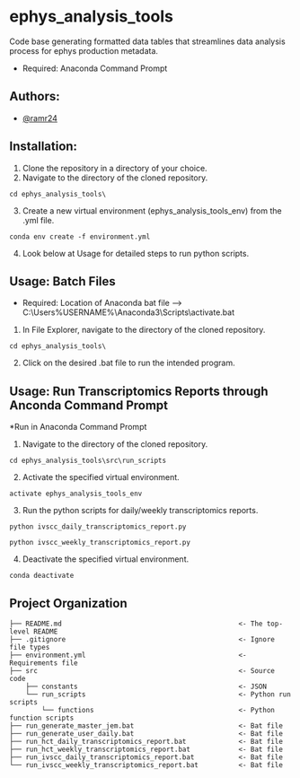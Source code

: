 # ephys_analysis_tools
Code base generating formatted data tables that streamlines data analysis process for ephys production metadata.
- Required: Anaconda Command Prompt

## Authors:
- [@ramr24](https://github.com/ramr24)

## Installation:
1) Clone the repository in a directory of your choice.
2) Navigate to the directory of the cloned repository.
```
cd ephys_analysis_tools\
```
3) Create a new virtual environment (ephys_analysis_tools_env) from the .yml file. 
```
conda env create -f environment.yml
```
4) Look below at Usage for detailed steps to run python scripts.

## Usage: Batch Files
* Required: Location of Anaconda bat file --> C:\Users\%USERNAME%\Anaconda3\Scripts\activate.bat

1) In File Explorer, navigate to the directory of the cloned repository.
```
cd ephys_analysis_tools\
```
2) Click on the desired .bat file to run the intended program.

## Usage: Run Transcriptomics Reports through Anconda Command Prompt
*Run in Anaconda Command Prompt
1) Navigate to the directory of the cloned repository.
```
cd ephys_analysis_tools\src\run_scripts
```
2) Activate the specified virtual environment.
```
activate ephys_analysis_tools_env
```
3) Run the python scripts for daily/weekly transcriptomics reports.
```
python ivscc_daily_transcriptomics_report.py
```
```
python ivscc_weekly_transcriptomics_report.py
```
4) Deactivate the specified virtual environment.
```
conda deactivate
```

## Project Organization
```
├── README.md                                            <- The top-level README
├── .gitignore                                           <- Ignore file types
├── environment.yml                                      <- Requirements file
├── src                                                  <- Source code
    ├── constants                                        <- JSON
    └── run_scripts                                      <- Python run scripts
        └── functions                                    <- Python function scripts
├── run_generate_master_jem.bat                          <- Bat file
├── run_generate_user_daily.bat                          <- Bat file
├── run_hct_daily_transcriptomics_report.bat             <- Bat file
├── run_hct_weekly_transcriptomics_report.bat            <- Bat file
├── run_ivscc_daily_transcriptomics_report.bat           <- Bat file
└── run_ivscc_weekly_transcriptomics_report.bat          <- Bat file
```
